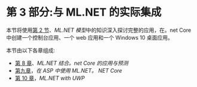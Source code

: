 # 第 3 部分:与 ML.NET 的实际集成

本节将使用[第 2 节](sec2.html)、*ML.NET 模型*中的知识深入探讨完整的应用，在。net Core 中创建一个控制台应用、一个 web 应用和一个 Windows 10 桌面应用。

本节由以下各章组成:

*   [第 8 章](08.html)、*ML.NET 结合。net Core 的应用与预测*
*   [第九章](09.html)，*在 ASP 中使用 ML.NET。 NET Core*
*   [第 10 章](10.html)，*ML.NET with UWP*